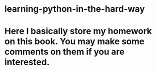 # learning-python-in-the-hard-way
# Here I basically store my homework on this book. You may make some comments on them if you are interested.
